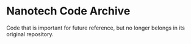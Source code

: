 # Nanotech Code Archive

Code that is important for future reference, but no longer belongs in its original repository.